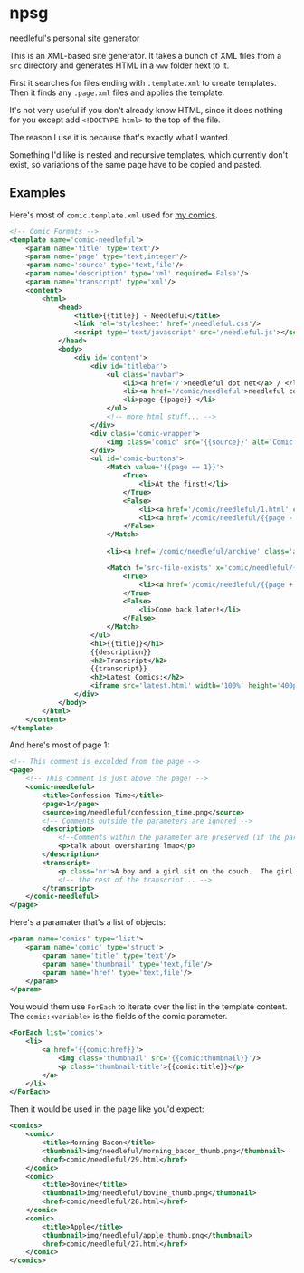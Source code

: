 # npsg
needleful's personal site generator

This is an XML-based site generator.  It takes a bunch of XML files from a `src` directory and generates HTML in a `www` folder next to it.

First it searches for files ending with `.template.xml` to create templates. Then it finds any `.page.xml` files and applies the template.

It's not very useful if you don't already know HTML, since it does nothing for you except add `<!DOCTYPE html>` to the top of the file.

The reason I use it is because that's exactly what I wanted.

Something I'd like is nested and recursive templates, which currently don't exist, so variations of the same page have to be copied and pasted.

## Examples

Here's most of `comic.template.xml` used for [my comics](https://needleful.net/comic/needleful/1.html).

```xml
<!-- Comic Formats -->
<template name='comic-needleful'>
	<param name='title' type='text'/>
	<param name='page' type='text,integer'/>
	<param name='source' type='text,file'/>
	<param name='description' type='xml' required='False'/>
	<param name='transcript' type='xml'/>
	<content>
		<html>
			<head>
				<title>{{title}} - Needleful</title>
				<link rel='stylesheet' href='/needleful.css'/>
				<script type='text/javascript' src='/needleful.js'></script>
			</head>
			<body>
				<div id='content'>
					<div id='titlebar'>
						<ul class='navbar'>
							<li><a href='/'>needleful dot net</a> / </li>
							<li><a href='/comic/needleful'>needleful comic</a> /</li>
							<li>page {{page}} </li>
						</ul>
						<!-- more html stuff... -->
					</div>
					<div class='comic-wrapper'>
						<img class='comic' src='{{source}}' alt='Comic: {{title}}'/>
					</div>
					<ul id='comic-buttons'>
						<Match value='{{page == 1}}'>
							<True>
								<li>At the first!</li>
							</True>
							<False>
								<li><a href='/comic/needleful/1.html' class='align-left'>First</a></li>
								<li><a href='/comic/needleful/{{page - 1}}.html' class='align-left'>Previous</a> </li>
							</False>
						</Match>
						
						<li><a href='/comic/needleful/archive' class='align-center'>Archive</a></li>

						<Match f='src-file-exists' x='comic/needleful/{{page + 1}}.page.xml' html-class='inline-button'>
							<True>
								<li><a href='/comic/needleful/{{page + 1}}.html' class='align-right'>Next</a></li>
							</True>
							<False>
								<li>Come back later!</li>
							</False>
						</Match>
					</ul>
					<h1>{{title}}</h1>
					{{description}}
					<h2>Transcript</h2>
					{{transcript}}
					<h2>Latest Comics:</h2>
					<iframe src='latest.html' width='100%' height='400px'/>
				</div>
			</body>
		</html>
	</content>
</template>
```

And here's most of page 1:

```xml
<!-- This comment is exculded from the page -->
<page>
	<!-- This comment is just above the page! -->
	<comic-needleful>
		<title>Confession Time</title>
		<page>1</page>
		<source>img/needleful/confession_time.png</source>
		<!-- Comments outside the parameters are ignored -->
		<description>
			<!--Comments within the parameter are preserved (if the parameter's an XML type)!-->
			<p>talk about oversharing lmao</p>
		</description>
		<transcript>
			<p class='nr'>A boy and a girl sit on the couch.  The girl is under a blanket, snuggling against the boy.</p>
			<!-- the rest of the transcript... -->
		</transcript>
	</comic-needleful>
</page>
```

Here's a paramater that's a list of objects:

```xml
<param name='comics' type='list'>
	<param name='comic' type='struct'>
		<param name='title' type='text'/>
		<param name='thumbnail' type='text,file'/>
		<param name='href' type='text,file'/>
	</param>
</param>
```

You would them use `ForEach` to iterate over the list in the template content. The `comic:<variable>` is the fields of the comic parameter.
```xml
<ForEach list='comics'>
	<li>
		<a href='{{comic:href}}'>
			<img class='thumbnail' src='{{comic:thumbnail}}'/>
			<p class='thumbnail-title'>{{comic:title}}</p>
		</a>
	</li>
</ForEach>
```

Then it would be used in the page like you'd expect:

```xml
<comics>
	<comic>
		<title>Morning Bacon</title>
		<thumbnail>img/needleful/morning_bacon_thumb.png</thumbnail>
		<href>comic/needleful/29.html</href>
	</comic>
	<comic>
		<title>Bovine</title>
		<thumbnail>img/needleful/bovine_thumb.png</thumbnail>
		<href>comic/needleful/28.html</href>
	</comic>
	<comic>
		<title>Apple</title>
		<thumbnail>img/needleful/apple_thumb.png</thumbnail>
		<href>comic/needleful/27.html</href>
	</comic>
</comics>
```
